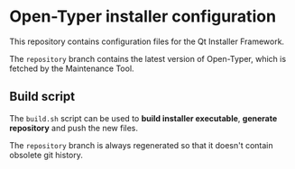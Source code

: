 # Open-Typer installer configuration

This repository contains configuration files for the Qt Installer Framework.

The `repository` branch contains the latest version of Open-Typer, which is fetched by the Maintenance Tool.

## Build script

The `build.sh` script can be used to **build installer executable**, **generate repository** and push the new files.

The `repository` branch is always regenerated so that it doesn't contain obsolete git history.
